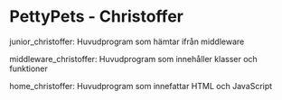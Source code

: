 # PettyPets - Christoffer

junior_christoffer: Huvudprogram som hämtar ifrån middleware

middleware_christoffer: Huvudprogram som innehåller klasser och funktioner

home_christoffer: Huvudprogram som innefattar HTML och JavaScript
